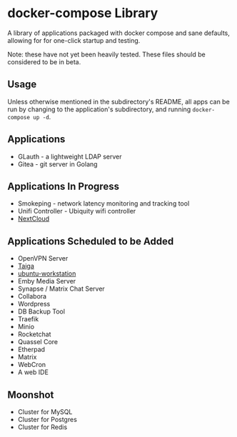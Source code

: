 # docker-compose Library

A library of applications packaged with docker compose and sane defaults, allowing for for one-click startup and testing.

Note: these have not yet been heavily tested. These files should be considered to be in beta.

## Usage

Unless otherwise mentioned in the subdirectory's README, all apps can be run by changing to the application's subdirectory, and running `docker-compose up -d`.

## Applications
  * GLauth - a lightweight LDAP server
  * Gitea - git server in Golang

## Applications In Progress
  * Smokeping - network latency monitoring and tracking tool
  * Unifi Controller - Ubiquity wifi controller
  * [NextCloud](https://hub.docker.com/r/benyanke/nextcloud)

## Applications Scheduled to be Added

  * OpenVPN Server
  * [Taiga](https://hub.docker.com/r/benyanke/taiga)
  * [ubuntu-workstation](https://hub.docker.com/r/benyanke/ubuntu-workstation)
  * Emby Media Server
  * Synapse / Matrix Chat Server
  * Collabora
  * Wordpress
  * DB Backup Tool
  * Traefik
  * Minio
  * Rocketchat
  * Quassel Core
  * Etherpad
  * Matrix
  * WebCron
  * A web IDE


## Moonshot
  * Cluster for MySQL
  * Cluster for Postgres
  * Cluster for Redis

